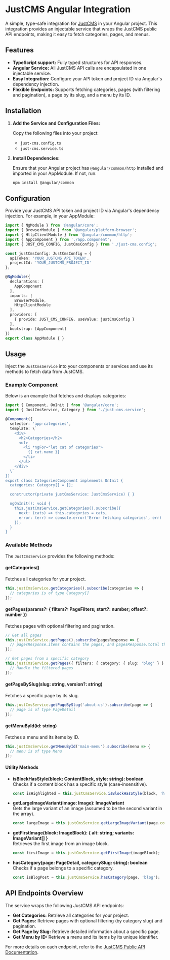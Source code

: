# JustCMS Angular Integration

A simple, type-safe integration for [JustCMS](https://justcms.co) in your Angular project. This integration provides an injectable service that wraps the JustCMS public API endpoints, making it easy to fetch categories, pages, and menus.

## Features

- **TypeScript support:** Fully typed structures for API responses.
- **Angular Service:** All JustCMS API calls are encapsulated in one injectable service.
- **Easy Integration:** Configure your API token and project ID via Angular's dependency injection.
- **Flexible Endpoints:** Supports fetching categories, pages (with filtering and pagination), a page by its slug, and a menu by its ID.

## Installation

1. **Add the Service and Configuration Files:**

   Copy the following files into your project:
   - `just-cms.config.ts`
   - `just-cms.service.ts`

2. **Install Dependencies:**

   Ensure that your Angular project has `@angular/common/http` installed and imported in your AppModule. If not, run:
   
   ```bash
   npm install @angular/common
   ```

## Configuration

Provide your JustCMS API token and project ID via Angular's dependency injection. For example, in your AppModule:

```typescript
import { NgModule } from '@angular/core';
import { BrowserModule } from '@angular/platform-browser';
import { HttpClientModule } from '@angular/common/http';
import { AppComponent } from './app.component';
import { JUST_CMS_CONFIG, JustCmsConfig } from './just-cms.config';

const justCmsConfig: JustCmsConfig = {
  apiToken: 'YOUR_JUSTCMS_API_TOKEN',
  projectId: 'YOUR_JUSTCMS_PROJECT_ID'
};

@NgModule({
  declarations: [
    AppComponent
  ],
  imports: [
    BrowserModule,
    HttpClientModule
  ],
  providers: [
    { provide: JUST_CMS_CONFIG, useValue: justCmsConfig }
  ],
  bootstrap: [AppComponent]
})
export class AppModule { }
```

## Usage

Inject the `JustCmsService` into your components or services and use its methods to fetch data from JustCMS.

### Example Component

Below is an example that fetches and displays categories:

```typescript
import { Component, OnInit } from '@angular/core';
import { JustCmsService, Category } from './just-cms.service';

@Component({
  selector: 'app-categories',
  template: \`
    <div>
      <h2>Categories</h2>
      <ul>
        <li *ngFor="let cat of categories">
          {{ cat.name }}
        </li>
      </ul>
    </div>
  \`
})
export class CategoriesComponent implements OnInit {
  categories: Category[] = [];

  constructor(private justCmsService: JustCmsService) { }

  ngOnInit(): void {
    this.justCmsService.getCategories().subscribe({
      next: (cats) => this.categories = cats,
      error: (err) => console.error('Error fetching categories', err)
    });
  }
}
```

### Available Methods

The `JustCmsService` provides the following methods:

#### getCategories()
Fetches all categories for your project.
```typescript
this.justCmsService.getCategories().subscribe(categories => {
  // categories is of type Category[]
});
```

#### getPages(params?: { filters?: PageFilters; start?: number; offset?: number })
Fetches pages with optional filtering and pagination.
```typescript
// Get all pages
this.justCmsService.getPages().subscribe(pagesResponse => {
  // pagesResponse.items contains the pages, and pagesResponse.total the total count.
});

// Get pages from a specific category
this.justCmsService.getPages({ filters: { category: { slug: 'blog' } } }).subscribe(pagesResponse => {
  // Handle the filtered pages
});
```

#### getPageBySlug(slug: string, version?: string)
Fetches a specific page by its slug.
```typescript
this.justCmsService.getPageBySlug('about-us').subscribe(page => {
  // page is of type PageDetail
});
```

#### getMenuById(id: string)
Fetches a menu and its items by ID.
```typescript
this.justCmsService.getMenuById('main-menu').subscribe(menu => {
  // menu is of type Menu
});
```

#### Utility Methods

- **isBlockHasStyle(block: ContentBlock, style: string): boolean**  
  Checks if a content block has a specific style (case-insensitive).
  ```typescript
  const isHighlighted = this.justCmsService.isBlockHasStyle(block, 'highlight');
  ```

- **getLargeImageVariant(image: Image): ImageVariant**  
  Gets the large variant of an image (assumed to be the second variant in the array).
  ```typescript
  const largeImage = this.justCmsService.getLargeImageVariant(page.coverImage);
  ```

- **getFirstImage(block: ImageBlock): { alt: string; variants: ImageVariant[] }**  
  Retrieves the first image from an image block.
  ```typescript
  const firstImage = this.justCmsService.getFirstImage(imageBlock);
  ```

- **hasCategory(page: PageDetail, categorySlug: string): boolean**  
  Checks if a page belongs to a specific category.
  ```typescript
  const isBlogPost = this.justCmsService.hasCategory(page, 'blog');
  ```

## API Endpoints Overview

The service wraps the following JustCMS API endpoints:

- **Get Categories:** Retrieve all categories for your project.
- **Get Pages:** Retrieve pages with optional filtering (by category slug) and pagination.
- **Get Page by Slug:** Retrieve detailed information about a specific page.
- **Get Menu by ID:** Retrieve a menu and its items by its unique identifier.

For more details on each endpoint, refer to the [JustCMS Public API Documentation](https://justcms.co/api).
